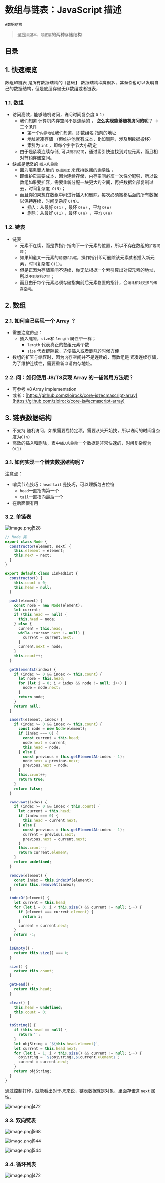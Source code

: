 
# 数组与链表：JavaScript 描述

`#数据结构` 

> 这是`最基本、最底层`的两种存储结构


## 目录
<!-- toc -->
 ## 1. 快速概览 

数组和链表 是所有数据结构的【基础】
数据结构种类很多，甚至你也可以发明自己的数据结构，但是底层存储无非数组或者链表，

### 1.1. 数组 

- 访问高效，能够随机访问，访问时间复杂度 `O(1)` 
	- 我们知道 计算机内存空间不是连续的 ，  **怎么实现能够随机访问的呢**？ →  三个条件
		- 第一个`内存地址`我们知道，即数组名 指向的地址
		- 地址紧凑存储 （但维护他就有成本，比如删除，涉及到数据搬移）
		- 索引为 `int` ，即每个字字节大小确定
	- 由于是紧凑连续存储, 可以`随机访问`，通过索引快速找到对应元素，而且相对节约存储空间。
- 缺点是低效的 `插入和删除`
	- 因为层需要大量的 `数据搬迁` 来保持数据的连续性； 
	- 即维护它需要成本，因为连续存储，内存空间必须一次性分配够，所以说数组如果要扩容，需要重新分配一块更大的空间，再把数据全部复制过去，时间复杂度` O(N)`； 
	- 而且你如果想在数组中间进行插入和删除，每次必须搬移后面的所有数据以保持连续，时间复杂度 `O(N)`。
		- 插入：从最好 `O(1)` ，最坏 `O(n)` ，平均 `O(n)`
		- 删除：从最好 `O(1)` ，最坏 `O(n) `，平均 `O(n)`

### 1.2. 链表

- 链表 
	- 元素不连续，而是靠指针指向下一个元素的位置，所以不存在数组的`扩容问题`；
	- 如果知道某一元素的`前驱和后驱`，操作指针即可删除该元素或者插入新元素，时间复杂度 `O(1)`。
	- 但是正因为存储空间不连续，你无法根据一个索引算出对应元素的地址，所以`不能随机访问`；
	- 而且由于每个元素必须存储指向前后元素位置的指针，会`消耗相对更多的储存空间`。

## 2. 数组

### 2.1. 如何自己实现一个 Array ？

- 需要注意的点：
	- 插入缝隙，`size`和 `length` 属性不一样；
		- `length` 代表真正的数组元素个数
		- `size` 代表缝隙数，方便插入或者删除的时候方便 
- 数组的扩容与缩容时，因为内存空间并不是连续的，而数组是 紧凑连续存储， 为了维护连续性，需要重新申请内存地址。

### 2.2. 问：如何使用 JS/TS实现 Array 的一些常用方法呢？ 

- 可参考 v8 Array implementation
- 或者：[https://github.com/zloirock/core-js#ecmascript-array](https://github.com/zloirock/core-js#ecmascript-array)

## 3. 链表数据结构

- 不支持 随机访问，如果需要找特定项，需要从头开始找，所以访问的时间复杂度为`O(n)`
- 高效的插入和删除，表中`插入和删除`一个数据是非常快速的，时间复杂度为 `O(1)` 

### 3.1. 如何实现一个链表数据结构呢？

注意点：
- 哨兵节点技巧：`head` `tail` 是技巧，可以理解为占位符
	- `head`一直指向第一个
	- `tail`一直指向最后一个
- 在后面很有用

### 3.2. 单链表

![image.png|528](https://832-1310531898.cos.ap-beijing.myqcloud.com/0542898d8fa6d910736fb27fba9b60f6.png)

```javascript
// Node 类 
export class Node {
  constructor(element, next) {
    this.element = element;
    this.next = next;
  }
}

export default class LinkedList {
  constructor() {
    this.count = 0;
    this.head = null;
  }

  push(element) {
    const node = new Node(element);
    let current;
    if (this.head == null) {
      this.head = node;
    } else {
      current = this.head;
      while (current.next != null) {
        current = current.next;
      }
      current.next = node;
    }
    this.count++;
  }

  getElementAt(index) {
    if (index >= 0 && index <= this.count) {
      let node = this.head;
      for (let i = 0; i < index && node != null; i++) {
        node = node.next;
      }
      return node;
    }
    return null;
  }

  insert(element, index) {
    if (index >= 0 && index <= this.count) {
      const node = new Node(element);
      if (index === 0) {
        const current = this.head;
        node.next = current;
        this.head = node;
      } else {
        const previous = this.getElementAt(index - 1);
        node.next = previous.next;
        previous.next = node;
      }
      this.count++;
      return true;
    }
    return false;
  }

  removeAt(index) {
    if (index >= 0 && index < this.count) {
      let current = this.head;
      if (index === 0) {
        this.head = current.next;
      } else {
        const previous = this.getElementAt(index - 1);
        current = previous.next;
        previous.next = current.next;
      }
      this.count--;
      return current.element;
    }
    return undefined;
  }

  remove(element) {
    const index = this.indexOf(element);
    return this.removeAt(index);
  }

  indexOf(element) {
    let current = this.head;
    for (let i = 0; i < this.size() && current != null; i++) {
      if (element === current.element) {
        return i;
      }
      current = current.next;
    }
    return -1;
  }

  isEmpty() {
    return this.size() === 0;
  }

  size() {
    return this.count;
  }

  getHead() {
    return this.head;
  }

  clear() {
    this.head = undefined;
    this.count = 0;
  }

  toString() {
    if (this.head == null) {
      return '';
    }
    let objString = `${this.head.element}`;
    let current = this.head.next;
    for (let i = 1; i < this.size() && current != null; i++) {
      objString = `${objString},${current.element}`;
      current = current.next;
    }
    return objString;
  }
}
```

通过控制打印，就能看出对于JS来说，链表数据就是对象，里面存储这 `next` 属性。

![image.png|472](https://832-1310531898.cos.ap-beijing.myqcloud.com/389820c4f9173393d6149c2491f7b31b.png)

### 3.3. 双向链表

![image.png|568](https://832-1310531898.cos.ap-beijing.myqcloud.com/8f6dc869c193063aad199bcc490cd88e.png)

![image.png|544](https://832-1310531898.cos.ap-beijing.myqcloud.com/4c700a89c496baf7fd654ed318a75acb.png)

![image.png|544](https://832-1310531898.cos.ap-beijing.myqcloud.com/217f996a736b94f64b1fbed202804866.png)

### 3.4. 循环列表

![image.png|472](https://832-1310531898.cos.ap-beijing.myqcloud.com/5975cb8f5b90f5e00b94c59eed80e557.png)

